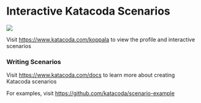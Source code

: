 # Interactive Katacoda Scenarios

[![](http://shields.katacoda.com/katacoda/koppala/count.svg)](https://www.katacoda.com/koppala "Get your profile on Katacoda.com")

Visit https://www.katacoda.com/koppala to view the profile and interactive scenarios

### Writing Scenarios
Visit https://www.katacoda.com/docs to learn more about creating Katacoda scenarios

For examples, visit https://github.com/katacoda/scenario-example
